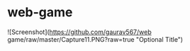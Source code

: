 # web-game
![Screenshot](https://github.com/gaurav567/web game/raw/master/Capture11.PNG?raw=true "Optional Title")
